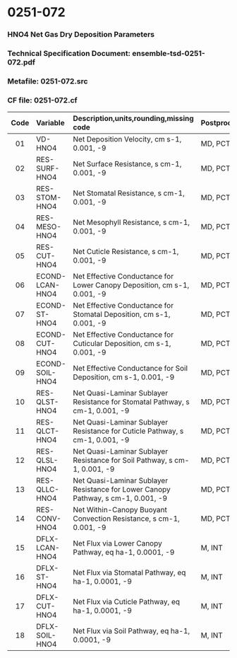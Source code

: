 # 0251-072
### HNO4 Net Gas Dry Deposition Parameters
### Technical Specification Document: ensemble-tsd-0251-072.pdf
### Metafile: 0251-072.src
### CF file: 0251-072.cf
|Code|Variable|Description,units,rounding,missing code|Postprocessing|
|:-:|:-|:-|:-|
|01|VD-HNO4|Net Deposition Velocity, cm s-1, 0.001, -9|MD, PCT, 50|
|02|RES-SURF-HNO4|Net Surface Resistance, s cm-1, 0.001, -9|MD, PCT, 50|
|03|RES-STOM-HNO4|Net Stomatal Resistance, s cm-1, 0.001, -9|MD, PCT, 50|
|04|RES-MESO-HNO4|Net Mesophyll Resistance, s cm-1, 0.001, -9|MD, PCT, 50|
|05|RES-CUT-HNO4|Net Cuticle Resistance, s cm-1, 0.001, -9|MD, PCT, 50|
|06|ECOND-LCAN-HNO4|Net Effective Conductance for Lower Canopy Deposition, cm s-1, 0.001, -9|MD, PCT, 50|
|07|ECOND-ST-HNO4|Net Effective Conductance for Stomatal Deposition, cm s-1, 0.001, -9|MD, PCT, 50|
|08|ECOND-CUT-HNO4|Net Effective Conductance for Cuticular Deposition, cm s-1, 0.001, -9|MD, PCT, 50|
|09|ECOND-SOIL-HNO4|Net Effective Conductance for Soil Deposition, cm s-1, 0.001, -9|MD, PCT, 50|
|10|RES-QLST-HNO4|Net Quasi-Laminar Sublayer Resistance for Stomatal Pathway, s cm-1, 0.001, -9|MD, PCT, 50|
|11|RES-QLCT-HNO4|Net Quasi-Laminar Sublayer Resistance for Cuticle Pathway, s cm-1, 0.001, -9|MD, PCT, 50|
|12|RES-QLSL-HNO4|Net Quasi-Laminar Sublayer Resistance for Soil  Pathway, s cm-1, 0.001, -9|MD, PCT, 50|
|13|RES-QLLC-HNO4|Net Quasi-Laminar Sublayer Resistance for Lower Canopy Pathway, s cm-1, 0.001, -9|MD, PCT, 50|
|14|RES-CONV-HNO4|Net Within-Canopy Buoyant Convection Resistance, s cm-1, 0.001, -9|MD, PCT, 50|
|15|DFLX-LCAN-HNO4|Net Flux via Lower Canopy Pathway, eq ha-1, 0.0001, -9|M, INT|
|16|DFLX-ST-HNO4|Net Flux via Stomatal Pathway, eq ha-1, 0.0001, -9|M, INT|
|17|DFLX-CUT-HNO4|Net Flux via Cuticle Pathway, eq ha-1, 0.0001, -9|M, INT|
|18|DFLX-SOIL-HNO4|Net Flux via Soil Pathway, eq ha-1, 0.0001, -9|M, INT|
